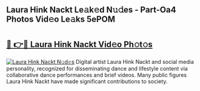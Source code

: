 ## Laura Hink Nackt Le𝚊k𝚎d N𝚞𝚍es - Part-Oa4 Photos Vid𝚎o Le𝚊ks 5ePOM

# <h2><a href="http://fb7jho.evod.top/?m=Laura+Hink+Nackt">🔗 👉🔴 Laura Hink Nackt Vid𝚎o Ph𝚘t𝚘s</a></h2>

[![Laura Hink Nackt N𝚞d𝚎s](https://i.imgur.com/8V9OHl7.gif)](http://fb7jho.evod.top/?m=Laura+Hink+Nackt)
Digital artist Laura Hink Nackt and social media personality, recognized for disseminating dance and lifestyle content via collaborative dance performances and brief videos. Many public figures Laura Hink Nackt have made significant contributions to society. 
